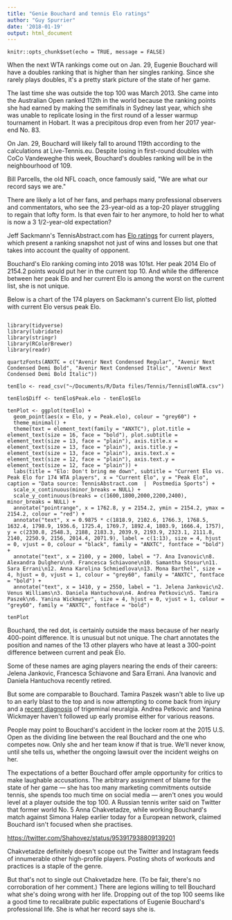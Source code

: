 ```yaml
---
title: "Genie Bouchard and tennis Elo ratings"
author: "Guy Spurrier"
date: '2018-01-19'
output: html_document
---
```


```{r setup, include=FALSE}
knitr::opts_chunk$set(echo = TRUE, message = FALSE)
```

When the next WTA rankings come out on Jan. 29, Eugenie Bouchard will have a doubles ranking that is higher than her singles ranking. Since she rarely plays doubles, it's a pretty stark picture of the state of her game. 

The last time she was outside the top 100 was March 2013. She came into the Australian Open ranked 112th in the world because the ranking points she had earned by making the semifinals in Sydney last year, which she was unable to replicate losing in the first round of a lesser warmup tournament in Hobart. It was a precipitous drop even from her 2017 year-end No. 83. 

On Jan. 29, Bouchard will likely fall to around 119th according to the calculations at Live-Tennis.eu. Despite losing in first-round doubles with CoCo Vandeweghe this week, Bouchard's doubles ranking will be in the neighbourhood of 109. 

Bill Parcells, the old NFL coach, once famously said, "We are what our record says we are." 

There are likely a lot of her fans, and perhaps many professional observers and commentators, who see the 23-year-old as a top-20 player struggling to regain that lofty form. Is that even fair to her anymore, to hold her to what is now a 3 1/2-year-old expectation? 

Jeff Sackmann's TennisAbstract.com has <a href="http://tennisabstract.com/reports/wta_elo_ratings.html">Elo ratings</a> for current players, which present a ranking snapshot not just of wins and losses but one that takes into account the quality of opponent. 

Bouchard's Elo ranking coming into 2018 was 101st. Her peak 2014 Elo of 2154.2 points would put her in the current top 10. And while the difference between her peak Elo and her current Elo is among the worst on the current list, she is not unique. 

Below is a chart of the 174 players on Sackmann's current Elo list, plotted with current Elo versus peak Elo. 

```{r, fig.width = 8, fig.height = 8}

library(tidyverse)
library(lubridate)
library(stringr)
library(RColorBrewer)
library(readr)

quartzFonts(ANXTC = c("Avenir Next Condensed Regular", "Avenir Next Condensed Demi Bold", "Avenir Next Condensed Italic", "Avenir Next Condensed Demi Bold Italic"))

tenElo <- read_csv("~/Documents/R/Data files/Tennis/TennisEloWTA.csv")

tenElo$Diff <- tenElo$Peak.elo - tenElo$Elo

tenPlot <- ggplot(tenElo) +
  geom_point(aes(x = Elo, y = Peak.elo), colour = "grey60") +
  theme_minimal() +
  theme(text = element_text(family = "ANXTC"), plot.title = element_text(size = 16, face = "bold"), plot.subtitle = element_text(size = 13, face = "plain"), axis.title.x = element_text(size = 13, face = "plain"), axis.title.y = element_text(size = 13, face = "plain"), axis.text.x = element_text(size = 12, face = "plain"), axis.text.y = element_text(size = 12, face = "plain")) +
  labs(title = "Elo: Don't bring me down", subtitle = "Current Elo vs. Peak Elo for 174 WTA players", x = "Current Elo", y = "Peak Elo", caption = "Data source: TennisAbstract.com  |  Postmedia Sports") +
  scale_x_continuous(minor_breaks = NULL) +
  scale_y_continuous(breaks = c(1600,1800,2000,2200,2400), minor_breaks = NULL) +
  annotate("pointrange", x = 1762.8, y = 2154.2, ymin = 2154.2, ymax = 2154.2, colour = "red") +
  annotate("text", x = 0.9875 * c(1818.9, 2102.6, 1766.3, 1768.5, 1632.4, 1798.9, 1936.6, 1725.4, 1769.7, 1892.4, 1803.9, 1666.4, 1757), y = c(2330.8, 2548.3, 2188, 2183.3, 2039.9, 2193.9, 2323.1, 2111.8, 2140, 2250.9, 2156, 2014.4, 2071.9), label = c(1:13), size = 4, hjust = 0, vjust = 0, colour = "black", family = "ANXTC", fontface = "bold") +
  annotate("text", x = 2100, y = 2000, label = "7. Ana Ivanovic\n8. Alexandra Dulgheru\n9. Francesca Schiavone\n10. Samantha Stosur\n11. Sara Errani\n12. Anna Karolina Schmiedlova\n13. Mona Barthel", size = 4, hjust = 0, vjust = 1, colour = "grey60", family = "ANXTC", fontface = "bold") +
  annotate("text", x = 1410, y = 2550, label = "1. Jelena Jankovic\n2. Venus Williams\n3. Daniela Hantuchova\n4. Andrea Petkovic\n5. Tamira Paszek\n6. Yanina Wickmayer", size = 4, hjust = 0, vjust = 1, colour = "grey60", family = "ANXTC", fontface = "bold")

tenPlot
```

Bouchard, the red dot, is certainly outside the mass because of her nearly 400-point difference. It is unusual but not unique. The chart annotates the position and names of the 13 other players who have at least a 300-point difference between current and peak Elo. 

Some of these names are aging players nearing the ends of their careers: Jelena Jankovic, Francesca Schiavone and Sara Errani. Ana Ivanovic and Daniela Hantuchova recently retired. 

But some are comparable to Bouchard. Tamira Paszek wasn't able to live up to an early blast to the top and is now attempting to come back from injury and a <a href="http://www.wtatennis.com/news/tamira-paszek-trigeminal-neuralgia-recovery-inspired-venus-rogers-cup-2018-comeback?utm_source=Direct">recent diagnosis</a> of trigeminal neuralgia. Andrea Petkovic and Yanina Wickmayer haven't followed up early promise either for various reasons. 

People may point to Bouchard's accident in the locker room at the 2015 U.S. Open as the dividing line between the real Bouchard and the one who competes now. Only she and her team know if that is true. We'll never know, until she tells us, whether the ongoing lawsuit over the incident weighs on her. 

The expectations of a better Bouchard offer ample opportunity for critics to make laughable accusations. The arbitrary assignment of blame for the state of her game — she has too many marketing commitments outside tennis, she spends too much time on social media — aren't ones you would level at a player outside the top 100. A Russian tennis writer said on Twitter that former world No. 5 Anna Chakvetadze, while working Bouchard's match against Simona Halep earlier today for a European network, claimed Bouchard isn't focused when she practises. 

https://twitter.com/Shahovez/status/953917938809139201

Chakvetadze definitely doesn't scope out the Twitter and Instagram feeds of innumerable other high-profile players. Posting shots of workouts and practices is a staple of the genre. 

But that's not to single out Chakvetadze here. (To be fair, there's no corroboration of her comment.) There are legions willing to tell Bouchard what she's doing wrong with her life. 
Dropping out of the top 100 seems like a good time to recalibrate public expectations of Eugenie Bouchard's professional life. She is what her record says she is. 
